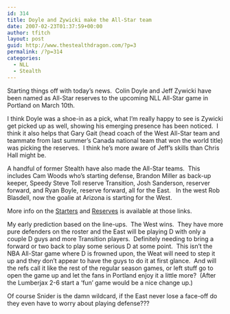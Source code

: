 ```yaml
---
id: 314
title: Doyle and Zywicki make the All-Star team
date: 2007-02-23T01:37:59+00:00
author: tfitch
layout: post
guid: http://www.thestealthdragon.com/?p=3
permalink: /?p=314
categories:
  - NLL
  - Stealth
---
```

Starting things off with today&#8217;s news.  Colin Doyle and Jeff Zywicki have been named as All-Star reserves to the upcoming NLL All-Star game in Portland on March 10th.

I think Doyle was a shoe-in as a pick, what I&#8217;m really happy to see is Zywicki get picked up as well, showing his emerging presence has been noticed.  I think it also helps that Gary Gait (head coach of the West All-Star team and teammate from last summer&#8217;s Canada national team that won the world title) was picking the reserves.  I think he&#8217;s more aware of Jeff&#8217;s skills than Chris Hall might be.

A handful of former Stealth have also made the All-Star teams.  This includes Cam Woods who&#8217;s starting defense, Brandon Miller as back-up keeper, Speedy Steve Toll reserve Transition, Josh Sanderson, reserver forward, and Ryan Boyle, reserve forward, all for the East.   In the west Rob Blasdell, now the goalie at Arizona is starting for the West.

More info on the <a href="http://www.nll.com/article.php?id=2759" target="_blank" rel="noopener noreferrer">Starters</a> and <a href="http://www.nll.com/article.php?id=2763" target="_blank" rel="noopener noreferrer">Reserves</a> is available at those links.

My early prediction based on the line-ups.  The West wins.  They have more pure defenders on the roster and the East will be playing D with only a couple D guys and more Transition players.  Definitely needing to bring a forward or two back to play some serious D at some point.  This isn&#8217;t the NBA All-Star game where D is frowned upon, the Weat will need to step it up and they don&#8217;t appear to have the guys to do it at first glance.  And will the refs call it like the rest of the regular season games, or left stuff go to open the game up and let the fans in Portland enjoy it a little more?  (After the Lumberjax 2-6 start a &#8216;fun&#8217; game would be a nice change up.)

Of course Snider is the damn wildcard, if the East never lose a face-off do they even have to worry about playing defense???